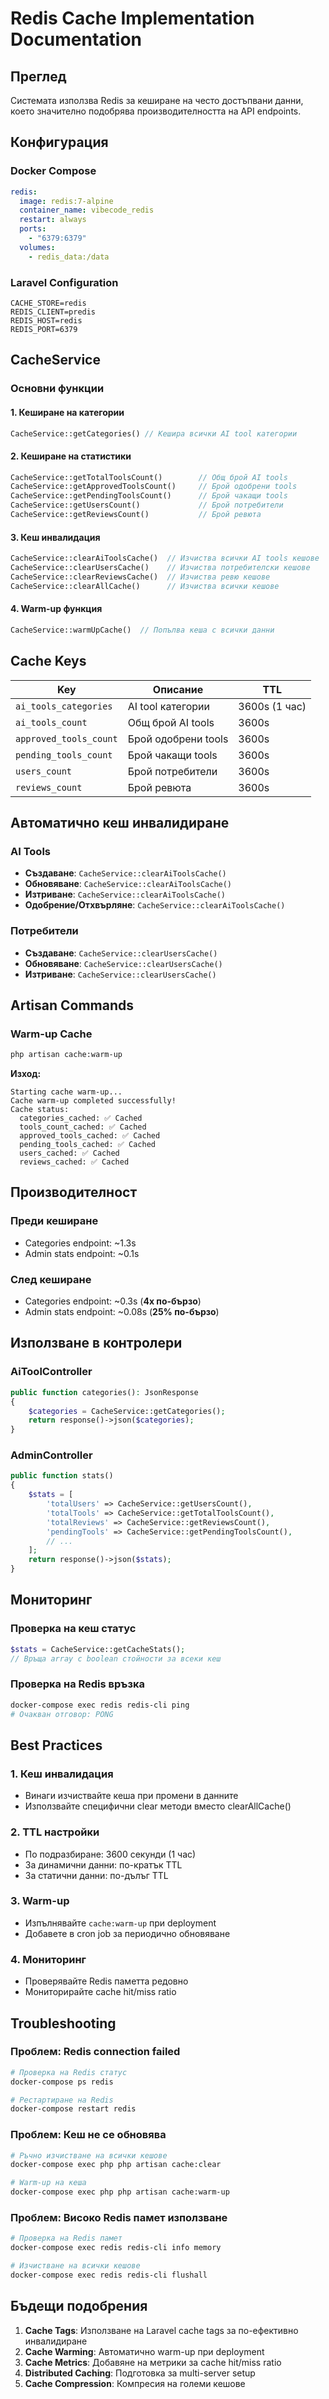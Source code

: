 # Redis Cache Implementation Documentation

## Преглед

Системата използва Redis за кеширане на често достъпвани данни, което значително подобрява производителността на API endpoints.

## Конфигурация

### Docker Compose
```yaml
redis:
  image: redis:7-alpine
  container_name: vibecode_redis
  restart: always
  ports:
    - "6379:6379"
  volumes:
    - redis_data:/data
```

### Laravel Configuration
```env
CACHE_STORE=redis
REDIS_CLIENT=predis
REDIS_HOST=redis
REDIS_PORT=6379
```

## CacheService

### Основни функции

#### 1. Кеширане на категории
```php
CacheService::getCategories() // Кешира всички AI tool категории
```

#### 2. Кеширане на статистики
```php
CacheService::getTotalToolsCount()        // Общ брой AI tools
CacheService::getApprovedToolsCount()     // Брой одобрени tools
CacheService::getPendingToolsCount()      // Брой чакащи tools
CacheService::getUsersCount()             // Брой потребители
CacheService::getReviewsCount()           // Брой ревюта
```

#### 3. Кеш инвалидация
```php
CacheService::clearAiToolsCache()  // Изчиства всички AI tools кешове
CacheService::clearUsersCache()    // Изчиства потребителски кешове
CacheService::clearReviewsCache()  // Изчиства ревю кешове
CacheService::clearAllCache()      // Изчиства всички кешове
```

#### 4. Warm-up функция
```php
CacheService::warmUpCache()  // Попълва кеша с всички данни
```

## Cache Keys

| Key | Описание | TTL |
|-----|----------|-----|
| `ai_tools_categories` | AI tool категории | 3600s (1 час) |
| `ai_tools_count` | Общ брой AI tools | 3600s |
| `approved_tools_count` | Брой одобрени tools | 3600s |
| `pending_tools_count` | Брой чакащи tools | 3600s |
| `users_count` | Брой потребители | 3600s |
| `reviews_count` | Брой ревюта | 3600s |

## Автоматично кеш инвалидиране

### AI Tools
- **Създаване**: `CacheService::clearAiToolsCache()`
- **Обновяване**: `CacheService::clearAiToolsCache()`
- **Изтриване**: `CacheService::clearAiToolsCache()`
- **Одобрение/Отхвърляне**: `CacheService::clearAiToolsCache()`

### Потребители
- **Създаване**: `CacheService::clearUsersCache()`
- **Обновяване**: `CacheService::clearUsersCache()`
- **Изтриване**: `CacheService::clearUsersCache()`

## Artisan Commands

### Warm-up Cache
```bash
php artisan cache:warm-up
```

**Изход:**
```
Starting cache warm-up...
Cache warm-up completed successfully!
Cache status:
  categories_cached: ✅ Cached
  tools_count_cached: ✅ Cached
  approved_tools_cached: ✅ Cached
  pending_tools_cached: ✅ Cached
  users_cached: ✅ Cached
  reviews_cached: ✅ Cached
```

## Производителност

### Преди кеширане
- Categories endpoint: ~1.3s
- Admin stats endpoint: ~0.1s

### След кеширане
- Categories endpoint: ~0.3s (**4x по-бързо**)
- Admin stats endpoint: ~0.08s (**25% по-бързо**)

## Използване в контролери

### AiToolController
```php
public function categories(): JsonResponse
{
    $categories = CacheService::getCategories();
    return response()->json($categories);
}
```

### AdminController
```php
public function stats()
{
    $stats = [
        'totalUsers' => CacheService::getUsersCount(),
        'totalTools' => CacheService::getTotalToolsCount(),
        'totalReviews' => CacheService::getReviewsCount(),
        'pendingTools' => CacheService::getPendingToolsCount(),
        // ...
    ];
    return response()->json($stats);
}
```

## Мониторинг

### Проверка на кеш статус
```php
$stats = CacheService::getCacheStats();
// Връща array с boolean стойности за всеки кеш
```

### Проверка на Redis връзка
```bash
docker-compose exec redis redis-cli ping
# Очакван отговор: PONG
```

## Best Practices

### 1. Кеш инвалидация
- Винаги изчиствайте кеша при промени в данните
- Използвайте специфични clear методи вместо clearAllCache()

### 2. TTL настройки
- По подразбиране: 3600 секунди (1 час)
- За динамични данни: по-кратък TTL
- За статични данни: по-дълъг TTL

### 3. Warm-up
- Изпълнявайте `cache:warm-up` при deployment
- Добавете в cron job за периодично обновяване

### 4. Мониторинг
- Проверявайте Redis паметта редовно
- Мониторирайте cache hit/miss ratio

## Troubleshooting

### Проблем: Redis connection failed
```bash
# Проверка на Redis статус
docker-compose ps redis

# Рестартиране на Redis
docker-compose restart redis
```

### Проблем: Кеш не се обновява
```bash
# Ръчно изчистване на всички кешове
docker-compose exec php php artisan cache:clear

# Warm-up на кеша
docker-compose exec php php artisan cache:warm-up
```

### Проблем: Високо Redis памет използване
```bash
# Проверка на Redis памет
docker-compose exec redis redis-cli info memory

# Изчистване на всички кешове
docker-compose exec redis redis-cli flushall
```

## Бъдещи подобрения

1. **Cache Tags**: Използване на Laravel cache tags за по-ефективно инвалидиране
2. **Cache Warming**: Автоматично warm-up при deployment
3. **Cache Metrics**: Добавяне на метрики за cache hit/miss ratio
4. **Distributed Caching**: Подготовка за multi-server setup
5. **Cache Compression**: Компресия на големи кешове

